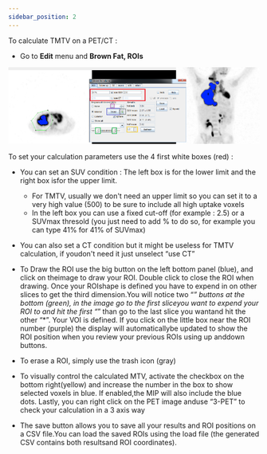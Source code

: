 ```yaml
---
sidebar_position: 2
---
```


To calculate TMTV on a PET/CT : 
- Go to **Edit** menu and **Brown Fat, ROIs**

![](../../static/img/petct/tmtv.png )


To set your calculation parameters use the 4 first white boxes (red) :
- You can set an SUV condition : The left box is for the lower limit and the right box isfor the upper limit.
    - For TMTV, usually we don't need an upper limit so you can set it to a very high value (500) to be sure to include all high uptake voxels
    - In the left box you can use a fixed cut-off (for example : 2.5) or a SUVmax thresold (you just need to add % to do so, for example you can type 41% for 41% of SUVmax)

- You can also set a CT condition but it might be useless for TMTV calculation, if youdon't need it just unselect “use CT”

- To Draw the ROI use the big button on the left bottom panel (blue), and click on theimage to draw your ROI. Double click to close the ROI when drawing. Once your ROIshape is defined you have to expend in on other slices to get the third dimension.You will notice two “*” buttons at the bottom (green), in the image go to the first sliceyou want to expend your ROI to and hit the first “*” than go to the last slice you wantand  hit the other “*”. Your VOI is defined. If you click on the little box near the ROI number (purple) the display will automaticallybe updated to show the ROI position when you review your previous ROIs using up anddown buttons.

- To erase a ROI, simply use the trash icon (gray)

- To visually control the calculated MTV, activate the checkbox on the bottom right(yellow) and increase the number in the box to show selected voxels in blue. If enabled,the MIP will also include the blue dots. Lastly, you can right click on the PET image anduse “3-PET” to check your calculation in a 3 axis way

- The save button allows you to save all your results and ROI positions on a CSV file.You can load the saved ROIs using the load file (the generated CSV contains both resultsand ROI coordinates).
